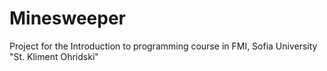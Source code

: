 # Minesweeper
Project for the Introduction to programming course in FMI, Sofia University "St. Kliment Ohridski"
